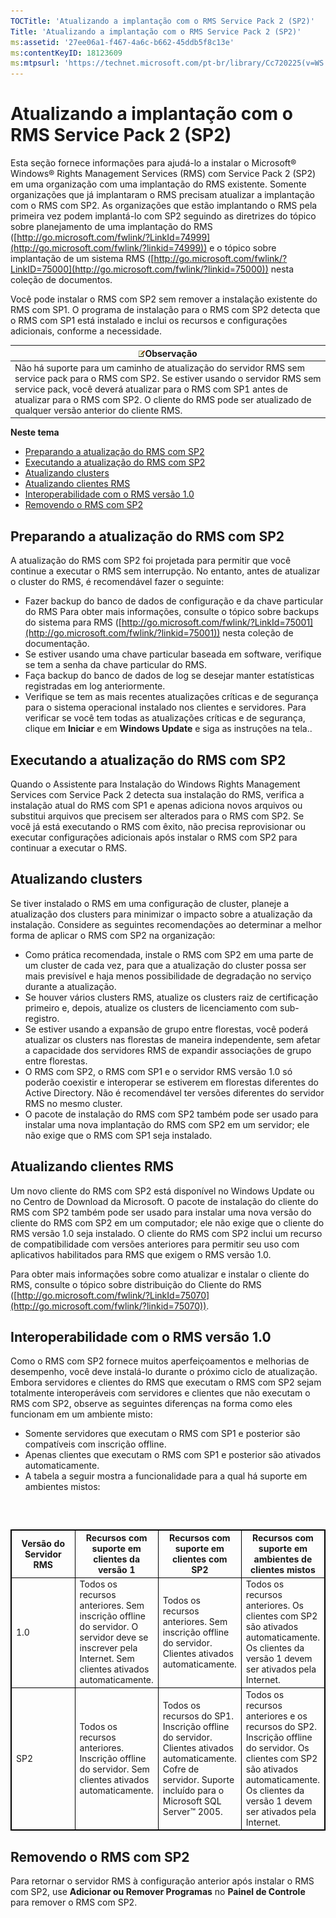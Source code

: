 ```yaml
---
TOCTitle: 'Atualizando a implantação com o RMS Service Pack 2 (SP2)'
Title: 'Atualizando a implantação com o RMS Service Pack 2 (SP2)'
ms:assetid: '27ee06a1-f467-4a6c-b662-45ddb5f8c13e'
ms:contentKeyID: 18123609
ms:mtpsurl: 'https://technet.microsoft.com/pt-br/library/Cc720225(v=WS.10)'
---
```


Atualizando a implantação com o RMS Service Pack 2 (SP2)
========================================================

Esta seção fornece informações para ajudá-lo a instalar o Microsoft® Windows® Rights Management Services (RMS) com Service Pack 2 (SP2) em uma organização com uma implantação do RMS existente. Somente organizações que já implantaram o RMS precisam atualizar a implantação com o RMS com SP2. As organizações que estão implantando o RMS pela primeira vez podem implantá-lo com SP2 seguindo as diretrizes do tópico sobre planejamento de uma implantação do RMS ([http://go.microsoft.com/fwlink/?LinkId=74999](http://go.microsoft.com/fwlink/?linkid=74999)) e o tópico sobre implantação de um sistema RMS ([http://go.microsoft.com/fwlink/?LinkID=75000](http://go.microsoft.com/fwlink/?linkid=75000)) nesta coleção de documentos.

Você pode instalar o RMS com SP2 sem remover a instalação existente do RMS com SP1. O programa de instalação para o RMS com SP2 detecta que o RMS com SP1 está instalado e inclui os recursos e configurações adicionais, conforme a necessidade.

| ![](images/Cc720225.note(WS.10).gif)Observação                                                                                                                                                                                                                                            |
|------------------------------------------------------------------------------------------------------------------------------------------------------------------------------------------------------------------------------------------------------------------------------------------------------------------------|
| Não há suporte para um caminho de atualização do servidor RMS sem service pack para o RMS com SP2. Se estiver usando o servidor RMS sem service pack, você deverá atualizar para o RMS com SP1 antes de atualizar para o RMS com SP2. O cliente do RMS pode ser atualizado de qualquer versão anterior do cliente RMS. |

**Neste tema**

-   [Preparando a atualização do RMS com SP2](#bkmk_preparingforsp2update)
-   [Executando a atualização do RMS com SP2](#bkmk_performingsp2update)
-   [Atualizando clusters](#bkmk_updateclusters)
-   [Atualizando clientes RMS](#bkmk_updateclients)
-   [Interoperabilidade com o RMS versão 1.0](#bkmk_interop)
-   [Removendo o RMS com SP2](#bkmk_removingrms)

<span id="bkmk_PreparingForSP2Update"></span>
Preparando a atualização do RMS com SP2
---------------------------------------

A atualização do RMS com SP2 foi projetada para permitir que você continue a executar o RMS sem interrupção. No entanto, antes de atualizar o cluster do RMS, é recomendável fazer o seguinte:

-   Fazer backup do banco de dados de configuração e da chave particular do RMS Para obter mais informações, consulte o tópico sobre backups do sistema para RMS ([http://go.microsoft.com/fwlink/?LinkId=75001](http://go.microsoft.com/fwlink/?linkid=75001)) nesta coleção de documentação.
-   Se estiver usando uma chave particular baseada em software, verifique se tem a senha da chave particular do RMS.
-   Faça backup do banco de dados de log se desejar manter estatísticas registradas em log anteriormente.
-   Verifique se tem as mais recentes atualizações críticas e de segurança para o sistema operacional instalado nos clientes e servidores. Para verificar se você tem todas as atualizações críticas e de segurança, clique em **Iniciar** e em **Windows Update** e siga as instruções na tela..

<span id="bkmk_PerformingSP2Update"></span>
Executando a atualização do RMS com SP2
---------------------------------------

Quando o Assistente para Instalação do Windows Rights Management Services com Service Pack 2 detecta sua instalação do RMS, verifica a instalação atual do RMS com SP1 e apenas adiciona novos arquivos ou substitui arquivos que precisem ser alterados para o RMS com SP2. Se você já está executando o RMS com êxito, não precisa reprovisionar ou executar configurações adicionais após instalar o RMS com SP2 para continuar a executar o RMS.

<span id="bkmk_UpdateClusters"></span>
Atualizando clusters
--------------------

Se tiver instalado o RMS em uma configuração de cluster, planeje a atualização dos clusters para minimizar o impacto sobre a atualização da instalação. Considere as seguintes recomendações ao determinar a melhor forma de aplicar o RMS com SP2 na organização:

-   Como prática recomendada, instale o RMS com SP2 em uma parte de um cluster de cada vez, para que a atualização do cluster possa ser mais previsível e haja menos possibilidade de degradação no serviço durante a atualização.
-   Se houver vários clusters RMS, atualize os clusters raiz de certificação primeiro e, depois, atualize os clusters de licenciamento com sub-registro.
-   Se estiver usando a expansão de grupo entre florestas, você poderá atualizar os clusters nas florestas de maneira independente, sem afetar a capacidade dos servidores RMS de expandir associações de grupo entre florestas.
-   O RMS com SP2, o RMS com SP1 e o servidor RMS versão 1.0 só poderão coexistir e interoperar se estiverem em florestas diferentes do Active Directory. Não é recomendável ter versões diferentes do servidor RMS no mesmo cluster.
-   O pacote de instalação do RMS com SP2 também pode ser usado para instalar uma nova implantação do RMS com SP2 em um servidor; ele não exige que o RMS com SP1 seja instalado.

<span id="bkmk_UpdateClients"></span>
Atualizando clientes RMS
------------------------

Um novo cliente do RMS com SP2 está disponível no Windows Update ou no Centro de Download da Microsoft. O pacote de instalação do cliente do RMS com SP2 também pode ser usado para instalar uma nova versão do cliente do RMS com SP2 em um computador; ele não exige que o cliente do RMS versão 1.0 seja instalado. O cliente do RMS com SP2 inclui um recurso de compatibilidade com versões anteriores para permitir seu uso com aplicativos habilitados para RMS que exigem o RMS versão 1.0.

Para obter mais informações sobre como atualizar e instalar o cliente do RMS, consulte o tópico sobre distribuição do Cliente do RMS ([http://go.microsoft.com/fwlink/?LinkId=75070](http://go.microsoft.com/fwlink/?linkid=75070)).

<span id="bkmk_InterOp"></span>
Interoperabilidade com o RMS versão 1.0
---------------------------------------

Como o RMS com SP2 fornece muitos aperfeiçoamentos e melhorias de desempenho, você deve instalá-lo durante o próximo ciclo de atualização. Embora servidores e clientes do RMS que executam o RMS com SP2 sejam totalmente interoperáveis com servidores e clientes que não executam o RMS com SP2, observe as seguintes diferenças na forma como eles funcionam em um ambiente misto:

-   Somente servidores que executam o RMS com SP1 e posterior são compatíveis com inscrição offline.
-   Apenas clientes que executam o RMS com SP1 e posterior são ativados automaticamente.
-   A tabela a seguir mostra a funcionalidade para a qual há suporte em ambientes mistos:

###  

 
<table style="border:1px solid black;">
<colgroup>
<col width="25%" />
<col width="25%" />
<col width="25%" />
<col width="25%" />
</colgroup>
<thead>
<tr class="header">
<th style="border:1px solid black;" >Versão do Servidor RMS</th>
<th style="border:1px solid black;" >Recursos com suporte em clientes da versão 1</th>
<th style="border:1px solid black;" >Recursos com suporte em clientes com SP2</th>
<th style="border:1px solid black;" >Recursos com suporte em ambientes de clientes mistos</th>
</tr>
</thead>
<tbody>
<tr class="odd">
<td style="border:1px solid black;">1.0</td>
<td style="border:1px solid black;">Todos os recursos anteriores.
Sem inscrição offline do servidor. O servidor deve se inscrever pela Internet.
Sem clientes ativados automaticamente.</td>
<td style="border:1px solid black;">Todos os recursos anteriores.
Sem inscrição offline do servidor.
Clientes ativados automaticamente.</td>
<td style="border:1px solid black;">Todos os recursos anteriores.
Os clientes com SP2 são ativados automaticamente.
Os clientes da versão 1 devem ser ativados pela Internet.</td>
</tr>
<tr class="even">
<td style="border:1px solid black;">SP2</td>
<td style="border:1px solid black;">Todos os recursos anteriores.
Inscrição offline do servidor.
Sem clientes ativados automaticamente.</td>
<td style="border:1px solid black;">Todos os recursos do SP1.
Inscrição offline do servidor.
Clientes ativados automaticamente.
Cofre de servidor.
Suporte incluído para o Microsoft SQL Server™ 2005.</td>
<td style="border:1px solid black;">Todos os recursos anteriores e os recursos do SP2.
Inscrição offline do servidor.
Os clientes com SP2 são ativados automaticamente.
Os clientes da versão 1 devem ser ativados pela Internet.</td>
</tr>
</tbody>
</table>
 

<span id="bkmk_RemovingRMS"></span>
Removendo o RMS com SP2
-----------------------

Para retornar o servidor RMS à configuração anterior após instalar o RMS com SP2, use **Adicionar ou Remover Programas** no **Painel de Controle** para remover o RMS com SP2.
